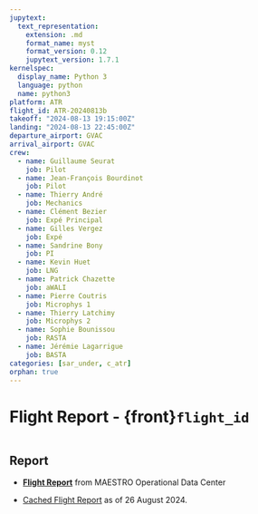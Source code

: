 ```yaml
---
jupytext:
  text_representation:
    extension: .md
    format_name: myst
    format_version: 0.12
    jupytext_version: 1.7.1
kernelspec:
  display_name: Python 3
  language: python
  name: python3
platform: ATR
flight_id: ATR-20240813b
takeoff: "2024-08-13 19:15:00Z"
landing: "2024-08-13 22:45:00Z"
departure_airport: GVAC
arrival_airport: GVAC
crew:
  - name: Guillaume Seurat
    job: Pilot
  - name: Jean-François Bourdinot
    job: Pilot
  - name: Thierry André
    job: Mechanics
  - name: Clément Bezier
    job: Expé Principal
  - name: Gilles Vergez 
    job: Expé 
  - name: Sandrine Bony
    job: PI
  - name: Kevin Huet
    job: LNG
  - name: Patrick Chazette
    job: aWALI
  - name: Pierre Coutris
    job: Microphys 1
  - name: Thierry Latchimy
    job: Microphys 2
  - name: Sophie Bounissou
    job: RASTA
  - name: Jérémie Lagarrigue
    job: BASTA
categories: [sar_under, c_atr]
orphan: true
---
```

# Flight Report - {front}`flight_id`

```{badges}
```

## Report

* **[Flight Report](https://thredds-x.ipsl.fr/thredds/fileServer/MAESTRO/INSITU/AIRCRAFT/ATR/REPORTS/ATR-20240813b_RF04_as26_Flight_Report_MAESTRO.pdf)** from MAESTRO Operational Data Center

* [Cached Flight Report](./REPORT-ATR-20240813b.pdf) as of 26 August 2024.